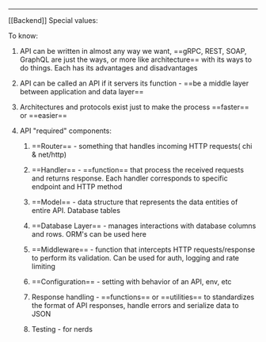 ***
[[Backend]]
Special values:

To know:
1. API can be written in almost any way we want, ==gRPC, REST, SOAP, GraphQL are just the ways, or more like architecture== with its ways to do things. Each has its advantages and disadvantages
2. API can be called an API if it servers its function - ==be a middle layer between application and data layer== 
3. Architectures and protocols exist just to make the process ==faster== or ==easier== 

4. API "required" components:
	1. ==Router== - something that handles incoming HTTP requests( chi & net/http)
	
	2. ==Handler== - ==function== that process the received requests and returns response. Each handler corresponds to specific endpoint and HTTP method
	
	3. ==Model== - data structure that represents the data entities of entire API. Database tables
	
	4. ==Database Layer== - manages interactions with database columns and rows. ORM's can be used here 
	
	5. ==Middleware== - function that intercepts HTTP requests/response to perform its validation. Can be used for auth, logging and rate limiting 
	
	6. ==Configuration== - setting with behavior of an API, env, etc
	
	7. Response handling - ==functions== or ==utilities== to standardizes the format of API responses, handle errors and serialize data to JSON  
	
	8. Testing - for nerds 